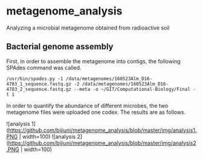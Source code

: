 # metagenome_analysis
Analyzing a microbial metagenome obtained from radioactive soil


## Bacterial genome assembly


First, in order to assemble the metagenome into contigs, the following SPAdes command was called.
 ```
 /usr/bin/spades.py -1 /data/metagenomes/160523Alm_D16-4703_1_sequence.fastq.gz -2 /data/metagenomes/160523Alm_D16-4703_2_sequence.fastq.gz --meta -o ~/GIT/Computational-Biology/Final -t 1
 ```


In order to quantify the abundance of different microbes, the two metagenome files were uploaded one codex. The results are as follows.

![analysis 1](https://github.com/bijiuni/metagenome_analysis/blob/master/img/analysis1.PNG | width=100) ![analysis 2](https://github.com/bijiuni/metagenome_analysis/blob/master/img/analysis2.PNG | width=100)
